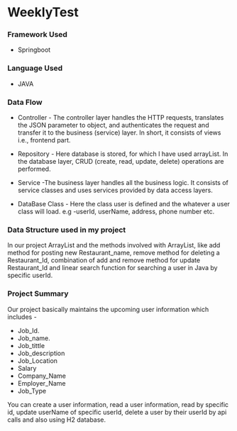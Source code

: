 # WeeklyTest

### Framework Used
+ Springboot

### Language Used
+  JAVA

### Data Flow

+ Controller - The controller layer handles the HTTP requests, translates the JSON parameter to object, and authenticates the request and transfer it to the business (service) layer. In short, it consists of views i.e., frontend part.

+ Repository - Here database is stored, for which I have used arrayList. In the database layer, CRUD (create, read, update, delete) operations are performed.

+ Service -The business layer handles all the business logic. It consists of service classes and uses services provided by data access layers.

+ DataBase Class - Here the class user is defined and the whatever a user class will load. e.g -userId, userName, address, phone number etc.

### Data Structure used in my project

In our project ArrayList and the methods involved with ArrayList, like add method for posting new Restaurant_name, remove method for deleting a Restaurant_Id, combination of add and remove method for update Restaurant_Id and linear search function for searching a user in Java by specific userId.
### Project Summary

Our project basically maintains the upcoming user information which includes -

+ Job_Id.
+ Job_name.
+ Job_tittle
+ Job_description
+ Job_Location
+ Salary
+ Company_Name
+ Employer_Name
+ Job_Type

You can create a user information, read a user information, read by specific id, update userName of specific userId, delete a user by their userId by api calls
and also using H2 database.
 
